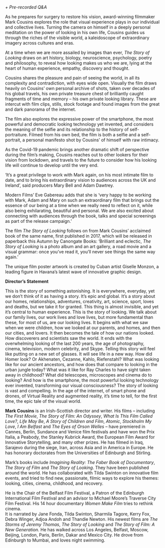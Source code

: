 _+ Pre-recorded Q&A_

As he prepares for surgery to restore his vision, award-winning filmmaker Mark Cousins explores the role that visual experience plays in our individual and collective lives. Turning the camera on himself in a deeply personal meditation on the power of looking in his own life, Cousins guides us through the riches of the visible world, a kaleidoscope of extraordinary imagery across cultures and eras.

At a time when we are more assailed by images than ever, _The Story of Looking_ draws on art history, biology, neuroscience, psychology, poetry and philosophy, to reveal how looking makes us who we are, lying at the heart of human experience, empathy, discovery and thought.

Cousins shares the pleasure and pain of seeing the world, in all its complexity and contradiction, with eyes wide open. Visually the film draws heavily on Cousins’ own personal archive of shots, taken over decades of his global travels, his own private treasure chest of brilliantly caught fragments of time and memory – his own private looking library. These are intercut with film clips, stills, stock footage and found images from the great and dark panorama of the internet.

The film also explores the expressive power of the smartphone, the most powerful and democratic looking technology yet invented, and considers the meaning of the selfie and its relationship to the history of self-portraiture.  Filmed from his own bed, the film is both a selfie and a self-portrait, a personal manifesto shot by Cousins’ of himself with raw intimacy.

As the Covid-19 pandemic brings another dramatic shift of perspective during the film’s making, Cousins reaches out to other lookers for their vision from lockdown, and travels to the future to consider how his looking life will continue to develop until the very end.

‘It’s a great privilege to work with Mark again, on his most intimate film to date, and to bring his extraordinary vision to audiences across the UK and Ireland’, said producers Mary Bell and Adam Dawtrey.

Modern Films’ Eve Gabereau adds that she is ‘very happy to be working with Mark, Adam and Mary on such an extraordinary film that brings out the essence of our being at a time when we really need to reflect on it, while also being exhilarating, beautiful and personal. We are also excited about connecting with audiences through the book, talks and special screenings as part of the release campaign.’

The film _The Story of Looking_ follows on from Mark Cousins’ acclaimed book of the same name, first published in 2017, which will be released in paperback this Autumn by Canongate Books: ‘Brilliant and eclectic, _The Story of Looking_ is a photo album and an art gallery, a road movie and a visual grammar: once you’ve read it, you’ll never see things the same way again.’

The unique film poster artwork is created by Cuban artist Giselle Monzon, a leading figure in Havana’s latest wave of innovative graphic design.<br>

**Director’s Statement**

This is the story of something astonishing. It is everywhere, everyday, yet we don’t think of it as having a story. It’s epic and global. It’s a story about our homes, relationships, adventures, creativity, art, science, sport, loves and deaths, but we take it for granted. This thing is almost invisible, and yet it’s central to human experience. This is the story of looking. We talk about our family lives, our work lives and love lives, but more fundamental than these, for most of us, are our looking lives. It begins with what we saw when we were children, how we looked at our parents, and homes, and then our cities, and lovers. It then becomes the tale of how our nations looked. How discoverers and scientists saw the world. It ends with the overwhelming looking of the last 200 years, the age of photography, cinema, television, modern celebrity, and Skype. Telling this story will feel like putting on a new set of glasses. It will see life in a new way. How did Homer look? Or Akhenaten, Cezanne, Kahlo, Riefenstahl? What was looking like for our ancient ancestors, and how does that compare to looking in the urban jungle today? What was it like for Ray Charles to have sight taken away in childhood? What did telescopes, microscopes and cinema do to looking? And how is the smartphone, the most powerful looking technology ever invented, transforming our visual consciousness? The story of looking is vast and compelling. In the age of the internet, of smart phone and drones, of Virtual Reality and augmented reality, it’s time to tell, for the first time, the epic tale of the visual world.

**Mark Cousins** is an Irish-Scottish director and writer. His films – including _The First Movie_, _The Story of Film: An Odyssey_, _What Is This Film Called Love?_, _Life May Be_, _A Story of Children and Film_, _Atomic_, _Stockholm My Love_, _I Am Belfast_ and _The Eyes of Orson Welles_ – have premiered in Cannes, Berlin, Sundance and Venice film festivals and have won the Prix Italia, a Peabody, the Stanley Kubrick Award, the European Film Award for Innovative Storytelling, and many other prizes. He has filmed in Iraq, Sarajevo during the siege, Iran, across Asia and in America in Europe. He has honorary doctorates from the Universities of Edinburgh and Stirling.

Mark’s books include _Imagining Reality: The Faber Book of Documentary_,  _The Story of Film_ and _The Story of Looking_. They have been published around the world. He has collaborated with Tilda Swinton on innovative film events, and tried to find new, passionate, filmic ways to explore his themes: looking, cities, cinema, childhood, and recovery.

He is the Chair of the Belfast Film Festival, a Patron of the Edinburgh International Film Festival and an advisor to Michael Moore’s Traverse City Film Festival. His 14 hour documentary _Women Make Film_ tries to rethink cinema.  
It is narrated by Jane Fonda, Tilda Swinton, Sharmila Tagore, Kerry Fox, Debra Winger, Adjoa Andoh and Thandie Newton. His newest films are _The Storms of Jeremy Thomas_, _The Story of Looking_ and _The Story of Film: A New Generation._ He has walked across Los Angeles, Belfast, Moscow, Beijing, London, Paris, Berlin, Dakar and Mexico City. He drove from Edinburgh to Mumbai, and loves night swimming.
<!--stackedit_data:
eyJoaXN0b3J5IjpbLTE0OTQ5MDQzNTFdfQ==
-->